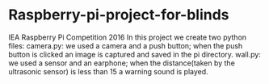 # Raspberry-pi-project-for-blinds
IEA Raspberry Pi Competition 2016
In this project we create two python files:
 camera.py: we used a camera and a push button; when the push button is clicked an image is captured and saved in the pi directory.
 wall.py: we used a sensor and an earphone; when the distance(taken by the ultrasonic sensor) is less than 15 a warning sound is played.
